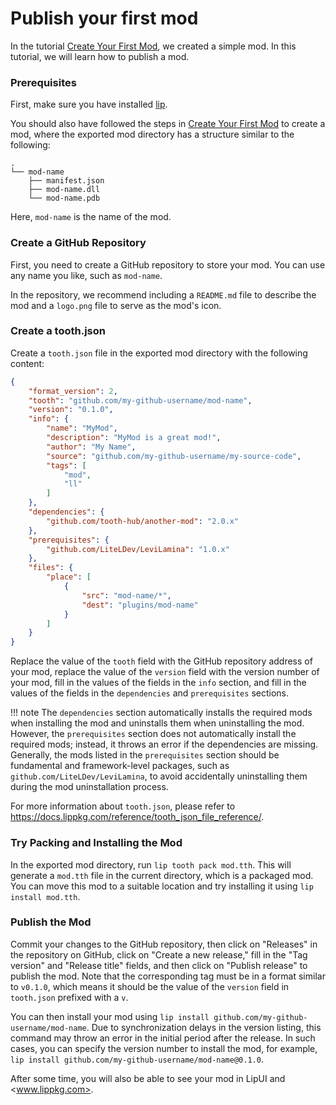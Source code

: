 # Publish your first mod

In the tutorial [Create Your First Mod](create_your_first_mod.md), we created a simple mod. In this tutorial, we will learn how to publish a mod.

### Prerequisites

First, make sure you have installed [lip](https://github.com/lippkg/lip).

You should also have followed the steps in [Create Your First Mod](create_your_first_mod.md) to create a mod, where the exported mod directory has a structure similar to the following:

```
.
└── mod-name
    ├── manifest.json
    ├── mod-name.dll
    └── mod-name.pdb
```

Here, `mod-name` is the name of the mod.

### Create a GitHub Repository

First, you need to create a GitHub repository to store your mod. You can use any name you like, such as `mod-name`.

In the repository, we recommend including a `README.md` file to describe the mod and a `logo.png` file to serve as the mod's icon.

### Create a tooth.json

Create a `tooth.json` file in the exported mod directory with the following content:

```json
{
    "format_version": 2,
    "tooth": "github.com/my-github-username/mod-name",
    "version": "0.1.0",
    "info": {
        "name": "MyMod",
        "description": "MyMod is a great mod!",
        "author": "My Name",
        "source": "github.com/my-github-username/my-source-code",
        "tags": [
            "mod",
            "ll"
        ]
    },
    "dependencies": {
        "github.com/tooth-hub/another-mod": "2.0.x"
    },
    "prerequisites": {
        "github.com/LiteLDev/LeviLamina": "1.0.x"
    },
    "files": {
        "place": [
            {
                "src": "mod-name/*",
                "dest": "plugins/mod-name"
            }
        ]
    }
}
```

Replace the value of the `tooth` field with the GitHub repository address of your mod, replace the value of the `version` field with the version number of your mod, fill in the values of the fields in the `info` section, and fill in the values of the fields in the `dependencies` and `prerequisites` sections.

!!! note
    The `dependencies` section automatically installs the required mods when installing the mod and uninstalls them when uninstalling the mod. However, the `prerequisites` section does not automatically install the required mods; instead, it throws an error if the dependencies are missing. Generally, the mods listed in the `prerequisites` section should be fundamental and framework-level packages, such as `github.com/LiteLDev/LeviLamina`, to avoid accidentally uninstalling them during the mod uninstallation process.

For more information about `tooth.json`, please refer to <https://docs.lippkg.com/reference/tooth_json_file_reference/>.

### Try Packing and Installing the Mod

In the exported mod directory, run `lip tooth pack mod.tth`. This will generate a `mod.tth` file in the current directory, which is a packaged mod. You can move this mod to a suitable location and try installing it using `lip install mod.tth`.

### Publish the Mod

Commit your changes to the GitHub repository, then click on "Releases" in the repository on GitHub, click on "Create a new release," fill in the "Tag version" and "Release title" fields, and then click on "Publish release" to publish the mod. Note that the corresponding tag must be in a format similar to `v0.1.0`, which means it should be the value of the `version` field in `tooth.json` prefixed with a `v`.

You can then install your mod using `lip install github.com/my-github-username/mod-name`. Due to synchronization delays in the version listing, this command may throw an error in the initial period after the release. In such cases, you can specify the version number to install the mod, for example, `lip install github.com/my-github-username/mod-name@0.1.0`.

After some time, you will also be able to see your mod in LipUI and <www.lippkg.com>.
